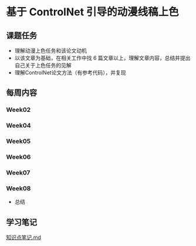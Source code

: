 # 基于 ControlNet 引导的动漫线稿上色

## 课题任务
* 理解动漫上色任务和该论文动机
* 以该文章为基础，在相关工作中找 6 篇文章以上，理解文章内容，总结并提出自己关于上色任务的见解
* 理解ControlNet论文方法（有参考代码），并复现


## 每周内容
### Week02

### Week04

### Week05

### Week06

### Week07

### Week08
* 总结


## 学习笔记
[知识点笔记.md](./论文&笔记/知识点笔记.md)

